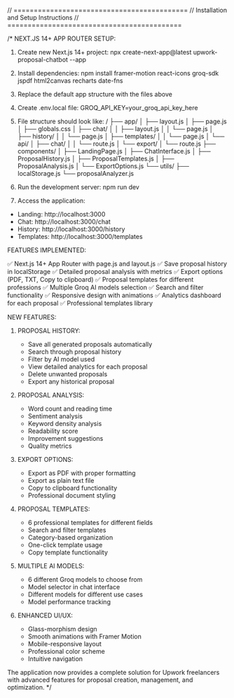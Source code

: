 // ===========================================
// Installation and Setup Instructions
// ===========================================

/*
NEXT.JS 14+ APP ROUTER SETUP:

1. Create new Next.js 14+ project:
npx create-next-app@latest upwork-proposal-chatbot --app

2. Install dependencies:
npm install framer-motion react-icons groq-sdk jspdf html2canvas recharts date-fns

3. Replace the default app structure with the files above

4. Create .env.local file:
GROQ_API_KEY=your_groq_api_key_here

5. File structure should look like:
/
├── app/
│   ├── layout.js
│   ├── page.js
│   ├── globals.css
│   ├── chat/
│   │   ├── layout.js
│   │   └── page.js
│   ├── history/
│   │   └── page.js
│   ├── templates/
│   │   └── page.js
│   └── api/
│       ├── chat/
│       │   └── route.js
│       └── export/
│           └── route.js
├── components/
│   ├── LandingPage.js
│   ├── ChatInterface.js
│   ├── ProposalHistory.js
│   ├── ProposalTemplates.js
│   ├── ProposalAnalysis.js
│   └── ExportOptions.js
└── utils/
    ├── localStorage.js
    └── proposalAnalyzer.js

6. Run the development server:
npm run dev

7. Access the application:
- Landing: http://localhost:3000
- Chat: http://localhost:3000/chat
- History: http://localhost:3000/history
- Templates: http://localhost:3000/templates

FEATURES IMPLEMENTED:

✅ Next.js 14+ App Router with page.js and layout.js
✅ Save proposal history in localStorage
✅ Detailed proposal analysis with metrics
✅ Export options (PDF, TXT, Copy to clipboard)
✅ Proposal templates for different professions
✅ Multiple Groq AI models selection
✅ Search and filter functionality
✅ Responsive design with animations
✅ Analytics dashboard for each proposal
✅ Professional templates library

NEW FEATURES:

1. PROPOSAL HISTORY:
   - Save all generated proposals automatically
   - Search through proposal history
   - Filter by AI model used
   - View detailed analytics for each proposal
   - Delete unwanted proposals
   - Export any historical proposal

2. PROPOSAL ANALYSIS:
   - Word count and reading time
   - Sentiment analysis
   - Keyword density analysis
   - Readability score
   - Improvement suggestions
   - Quality metrics

3. EXPORT OPTIONS:
   - Export as PDF with proper formatting
   - Export as plain text file
   - Copy to clipboard functionality
   - Professional document styling

4. PROPOSAL TEMPLATES:
   - 6 professional templates for different fields
   - Search and filter templates
   - Category-based organization
   - One-click template usage
   - Copy template functionality

5. MULTIPLE AI MODELS:
   - 6 different Groq models to choose from
   - Model selector in chat interface
   - Different models for different use cases
   - Model performance tracking

6. ENHANCED UI/UX:
   - Glass-morphism design
   - Smooth animations with Framer Motion
   - Mobile-responsive layout
   - Professional color scheme
   - Intuitive navigation

The application now provides a complete solution for Upwork freelancers with advanced features for proposal creation, management, and optimization.
*/
